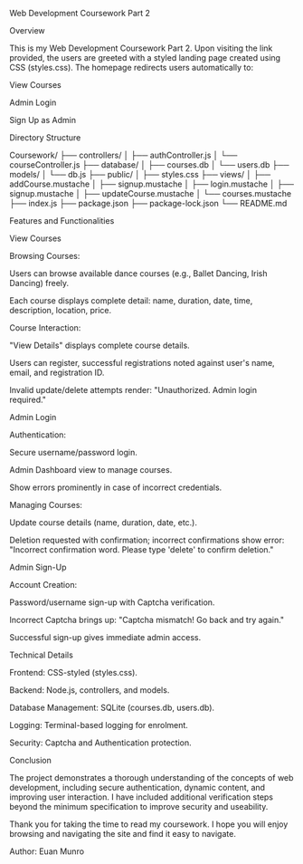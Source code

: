 Web Development Coursework Part 2

Overview

This is my Web Development Coursework Part 2. Upon visiting the link provided, the users are greeted with a styled landing page created using CSS (styles.css). The homepage redirects users automatically to:

View Courses

Admin Login

Sign Up as Admin

Directory Structure

Coursework/
├── controllers/
│ ├── authController.js
│ └── courseController.js
├── database/
│ ├── courses.db
│ └── users.db
├── models/
│ └── db.js
├── public/
│ ├── styles.css
├── views/
│ ├── addCourse.mustache
│ ├── signup.mustache
│ ├── login.mustache
│ ├── signup.mustache
│ ├── updateCourse.mustache
│ └── courses.mustache
├── index.js
├── package.json
├── package-lock.json
└── README.md

Features and Functionalities

View Courses

Browsing Courses:

Users can browse available dance courses (e.g., Ballet Dancing, Irish Dancing) freely.

Each course displays complete detail: name, duration, date, time, description, location, price.

Course Interaction:

"View Details" displays complete course details.

Users can register, successful registrations noted against user's name, email, and registration ID.

Invalid update/delete attempts render: "Unauthorized. Admin login required."

Admin Login

Authentication:

Secure username/password login.

Admin Dashboard view to manage courses.

Show errors prominently in case of incorrect credentials.

Managing Courses:

Update course details (name, duration, date, etc.).

Deletion requested with confirmation; incorrect confirmations show error: "Incorrect confirmation word. Please type 'delete' to confirm deletion."

Admin Sign-Up

Account Creation:

Password/username sign-up with Captcha verification.

Incorrect Captcha brings up: "Captcha mismatch! Go back and try again."

Successful sign-up gives immediate admin access.

Technical Details

Frontend: CSS-styled (styles.css).

Backend: Node.js, controllers, and models.

Database Management: SQLite (courses.db, users.db).

Logging: Terminal-based logging for enrolment.

Security: Captcha and Authentication protection.

Conclusion

The project demonstrates a thorough understanding of the concepts of web development, including secure authentication, dynamic content, and improving user interaction. I have included additional verification steps beyond the minimum specification to improve security and useability.

Thank you for taking the time to read my coursework. I hope you will enjoy browsing and navigating the site and find it easy to navigate.

Author: Euan Munro